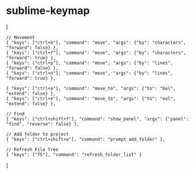 # sublime-keymap

[


    // Movement
    { "keys": ["ctrl+b"], "command": "move", "args": {"by": "characters", "forward": false} },
    { "keys": ["ctrl+f"], "command": "move", "args": {"by": "characters", "forward": true} },
    { "keys": ["ctrl+p"], "command": "move", "args": {"by": "lines", "forward": false} },
    { "keys": ["ctrl+n"], "command": "move", "args": {"by": "lines", "forward": true} },

    { "keys": ["ctrl+a"], "command": "move_to", "args": {"to": "bol", "extend": false} },
    { "keys": ["ctrl+e"], "command": "move_to", "args": {"to": "eol", "extend": false} },

    // Find
    { "keys": ["ctrl+shift+f"], "command": "show_panel", "args": {"panel": "find", "reverse": false} },

    // Add folder to project
    { "keys": ["ctrl+shift+o"], "command": "prompt_add_folder" },

    // Refresh File Tree
    { "keys": ["f5"], "command": "refresh_folder_list" }
]
